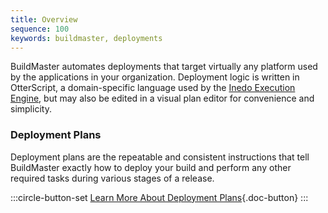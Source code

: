 ```yaml
---
title: Overview
sequence: 100
keywords: buildmaster, deployments
---
```


BuildMaster automates deployments that target virtually any platform used by the applications in your organization. Deployment logic is written in OtterScript, a domain-specific language used by the [Inedo Execution Engine](plans/execution-engine), but may also be edited in a visual plan editor for convenience and simplicity.

### Deployment Plans

Deployment plans are the repeatable and consistent instructions that tell BuildMaster exactly how to deploy your build and perform any other required tasks during various stages of a release.

:::circle-button-set
[Learn More About Deployment Plans](plans){.doc-button}
:::